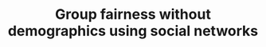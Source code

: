 ---
title: "Group fairness without demographics using social networks"
collection: publications
permalink: /publication/group-free
paperurl: 'https://arxiv.org/abs/2305.11361'
videourl: 'https://youtu.be/SM65kQbEF6I'
citation: "<b>D. Liu</b>, V. Do, N. Usunier, M. Nickel. 2023. <i>Group fairness without demographics using social networks</i>. FAccT'23."
---